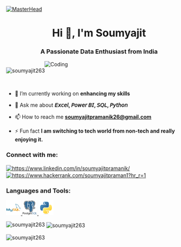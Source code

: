 [![MasterHead](https://camo.githubusercontent.com/b2951f02b90641da36d5e8481012e7b300bc6cd42d168393b24a7231af17b1cf/68747470733a2f2f677261642e75776f2e63612f696d672f70726f6772616d732f6d64615f42616e6e65722e6a7067)](https://rishavchanda.io)
<h1 align="center">Hi 👋, I'm Soumyajit</h1>
<h3 align="center">A Passionate Data Enthusiast from India</h3>
<img align="right" alt="Coding" width="400" src="https://camo.githubusercontent.com/a4c584bce1c41271485d28f92aaf9f581b3c88b68ca723b6edfd58b4ba988c2b/68747470733a2f2f63646e2e6472696262626c652e636f6d2f75736572732f313138373833362f73637265656e73686f74732f363533393432392f70726f6772616d65722e676966"


<p align="left"> <img src="https://komarev.com/ghpvc/?username=soumyajit263&label=Profile%20views&color=0e75b6&style=flat" alt="soumyajit263" /> </p>

<p align="left"> <a href="https://twitter.com/" target="blank"><img src="https://img.shields.io/twitter/follow/?logo=twitter&style=for-the-badge" alt="" /></a> </p>

- 🔭 I’m currently working on **enhancing my skills**

- 💬 Ask me about **𝘌𝘹𝘤𝘦𝘭, 𝘗𝘰𝘸𝘦𝘳 𝘉𝘐, 𝘚𝘘𝘓, 𝘗𝘺𝘵𝘩𝘰𝘯**

- 📫 How to reach me **soumyajitpramanik26@gmail.com**

- ⚡ Fun fact **I am switching to tech world from non-tech and really enjoying it.**

<h3 align="left">Connect with me:</h3>
<p align="left">
<a href="https://linkedin.com/in/https://www.linkedin.com/in/soumyajitpramanik/" target="blank"><img align="center" src="https://raw.githubusercontent.com/rahuldkjain/github-profile-readme-generator/master/src/images/icons/Social/linked-in-alt.svg" alt="https://www.linkedin.com/in/soumyajitpramanik/" height="30" width="40" /></a>
<a href="https://www.hackerrank.com/https://www.hackerrank.com/soumyajitpraman1?hr_r=1" target="blank"><img align="center" src="https://raw.githubusercontent.com/rahuldkjain/github-profile-readme-generator/master/src/images/icons/Social/hackerrank.svg" alt="https://www.hackerrank.com/soumyajitpraman1?hr_r=1" height="30" width="40" /></a>
</p>

<h3 align="left">Languages and Tools:</h3>
<p align="left"> <a href="https://www.mysql.com/" target="_blank" rel="noreferrer"> <img src="https://raw.githubusercontent.com/devicons/devicon/master/icons/mysql/mysql-original-wordmark.svg" alt="mysql" width="40" height="40"/> </a> <a href="https://www.postgresql.org" target="_blank" rel="noreferrer"> <img src="https://raw.githubusercontent.com/devicons/devicon/master/icons/postgresql/postgresql-original-wordmark.svg" alt="postgresql" width="40" height="40"/> </a> <a href="https://www.python.org" target="_blank" rel="noreferrer"> <img src="https://raw.githubusercontent.com/devicons/devicon/master/icons/python/python-original.svg" alt="python" width="40" height="40"/> </a> </p>

<p><img align="left" src="https://github-readme-stats.vercel.app/api/top-langs?username=soumyajit263&show_icons=true&locale=en&layout=compact" alt="soumyajit263" /></p>

<p>&nbsp;<img align="center" src="https://github-readme-stats.vercel.app/api?username=soumyajit263&show_icons=true&locale=en" alt="soumyajit263" /></p>

<p><img align="center" src="https://github-readme-streak-stats.herokuapp.com/?user=soumyajit263&" alt="soumyajit263" /></p>
